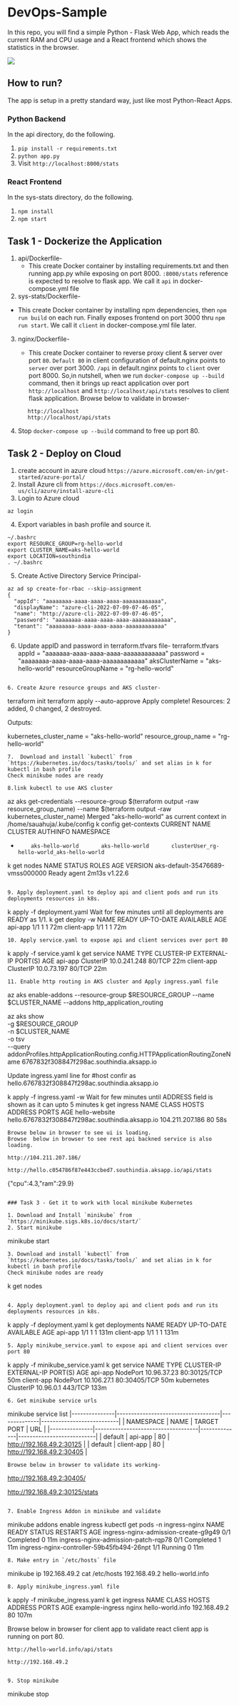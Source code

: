 # DevOps-Sample

In this repo, you will find a simple Python - Flask Web App, which reads the current RAM and CPU usage and a React frontend which shows the statistics in the browser.

![](./img/readme.jpg)

## How to run?

The app is setup in a pretty standard way, just like most Python-React Apps.

### Python Backend
In the api directory, do the following. 
1. `pip install -r requirements.txt`
2. `python app.py`
3. Visit `http://localhost:8000/stats`


### React Frontend
In the sys-stats directory, do the following.
1. `npm install`
2. `npm start`

## Task 1 - Dockerize the Application

1. api/Dockerfile-
   - This create Docker container by installing requirements.txt and then running app.py while exposing on port 8000. `:8000/stats` reference is expected to resolve to flask app. We call it `api` in docker-compose.yml file
2. sys-stats/Dockerfile-
  - This create Docker container by installing npm dependencies, then `npm run build` on each run. Finally exposes frontend 
    on port 3000 thru `npm run start`. We call it `client` in docker-compose.yml file later.
3. nginx/Dockerfile-
   - This create Docker container to reverse proxy client & server over port `80`. `Default 80` in client configuration of default.nginx points to `server` over port 3000. `/api` in default.nginx points to `client` over port 8000.
   So,in nutshell, when we run `docker-compose up --build` command, then it brings up react application over port `http://localhost` and `http://localhost/api/stats` resolves to client flask application. Browse below to validate in browser-
   ```
      http://localhost
      http://localhost/api/stats
   ```

4. Stop `docker-compose up --build` command to free up port 80.

## Task 2 - Deploy on Cloud

1. create account in azure cloud `https://azure.microsoft.com/en-in/get-started/azure-portal/`
2. Install Azure cli from `https://docs.microsoft.com/en-us/cli/azure/install-azure-cli`
3. Login to Azure cloud
```
az login
```
4. Export variables in bash profile and source it.
```
~/.bashrc
export RESOURCE_GROUP=rg-hello-world
export CLUSTER_NAME=aks-hello-world
export LOCATION=southindia
. ~/.bashrc
```

5. Create Active Directory Service Principal-
```
az ad sp create-for-rbac --skip-assignment
{
  "appId": "aaaaaaaa-aaaa-aaaa-aaaa-aaaaaaaaaaaa",
  "displayName": "azure-cli-2022-07-09-07-46-05",
  "name": "http://azure-cli-2022-07-09-07-46-05",
  "password": "aaaaaaaa-aaaa-aaaa-aaaa-aaaaaaaaaaaa",
  "tenant": "aaaaaaaa-aaaa-aaaa-aaaa-aaaaaaaaaaaa"
}
```

6. Update appID and password in terraform.tfvars file-
terraform.tfvars
appId    = "aaaaaaa-aaaa-aaaa-aaaa-aaaaaaaaaaaa"
password = "aaaaaaaa-aaaa-aaaa-aaaa-aaaaaaaaaaaa"
aksClusterName = "aks-hello-world"
resourceGroupName = "rg-hello-world"
```

6. Create Azure resource groups and AKS cluster- 
```
terraform init
terraform apply --auto-approve
Apply complete! Resources: 2 added, 0 changed, 2 destroyed.

Outputs:

kubernetes_cluster_name = "aks-hello-world"
resource_group_name = "rg-hello-world"

```
7.  Download and install `kubectl` from `https://kubernetes.io/docs/tasks/tools/` and set alias in k for kubectl in bash profile
Check minikube nodes are ready  

8.link kubectl to use AKS cluster
```
az aks get-credentials --resource-group $(terraform output -raw resource_group_name) --name $(terraform output -raw kubernetes_cluster_name)
Merged "aks-hello-world" as current context in /home/sauahuja/.kube/config
k config get-contexts
CURRENT   NAME                  CLUSTER               AUTHINFO                                             NAMESPACE
*         aks-hello-world       aks-hello-world       clusterUser_rg-hello-world_aks-hello-world           
k get nodes
NAME                              STATUS   ROLES   AGE     VERSION
aks-default-35476689-vmss000000   Ready    agent   2m13s   v1.22.6
```

9. Apply deployment.yaml to deploy api and client pods and run its deployments resources in k8s.
```
k apply -f deployment.yaml
Wait for few minutes until all deployments are READY as 1/1.
k get deploy -w
NAME              READY   UP-TO-DATE   AVAILABLE   AGE
api-app           1/1     1            1           72m
client-app        1/1     1            1           72m
```
10. Apply service.yaml to expose api and client services over port 80

```
k apply -f service.yaml
k get service
NAME         TYPE        CLUSTER-IP     EXTERNAL-IP   PORT(S)   AGE
api-app      ClusterIP   10.0.241.248   <none>        80/TCP    22m
client-app   ClusterIP   10.0.73.197    <none>        80/TCP    22m
```
11. Enable http routing in AKS cluster and Apply ingress.yaml file

```
az aks enable-addons --resource-group $RESOURCE_GROUP --name $CLUSTER_NAME --addons http_application_routing

az aks show \
  -g $RESOURCE_GROUP \
  -n $CLUSTER_NAME \
  -o tsv \
  --query addonProfiles.httpApplicationRouting.config.HTTPApplicationRoutingZoneName
 6767832f308847f298ac.southindia.aksapp.io 

Update ingress.yaml line for #host confir as hello.6767832f308847f298ac.southindia.aksapp.io

k apply -f ingress.yaml -w
Wait for few minutes until ADDRESS field is shown as it can upto 5 minutes
k get ingress
NAME            CLASS    HOSTS                                             ADDRESS           PORTS   AGE
hello-website   <none>   hello.6767832f308847f298ac.southindia.aksapp.io   104.211.207.186   80      58s
```
Browse below in browser to see ui is loading.
Browse  below in browser to see rest api backned service is also loading. 

http://104.211.207.186/

http://hello.c054786f87e443ccbed7.southindia.aksapp.io/api/stats  

```
{"cpu":4.3,"ram":29.9}
```

### Task 3 - Get it to work with local minikube Kubernetes

1. Download and Install `minikube` from `https://minikube.sigs.k8s.io/docs/start/`  
2. Start minikube
```
minikube start
```
3. Download and install `kubectl` from `https://kubernetes.io/docs/tasks/tools/` and set alias in k for kubectl in bash profile
Check minikube nodes are ready  

```
k get nodes
```

4. Apply deployment.yaml to deploy api and client pods and run its deployments resources in k8s.
```
k apply -f deployment.yaml
k get deployments
NAME         READY   UP-TO-DATE   AVAILABLE   AGE
api-app      1/1     1            1           131m
client-app   1/1     1            1           131m
```
5. Apply minikube_service.yaml to expose api and client services over port 80

```
k apply -f minikube_service.yaml
k get service
NAME         TYPE        CLUSTER-IP    EXTERNAL-IP   PORT(S)        AGE
api-app      NodePort    10.96.37.23   <none>        80:30125/TCP   50m
client-app   NodePort    10.106.27.1   <none>        80:30405/TCP   50m
kubernetes   ClusterIP   10.96.0.1     <none>        443/TCP        133m
```
6. Get minikube service urls
```
minikube service list
|---------------|------------------------------------|--------------|---------------------------|
|   NAMESPACE   |                NAME                | TARGET PORT  |            URL            |
|---------------|------------------------------------|--------------|---------------------------|
| default       | api-app                            |           80 | http://192.168.49.2:30125 |
| default       | client-app                         |           80 | http://192.168.49.2:30405 |
```
Browse below in browser to validate its working-
```
http://192.168.49.2:30405/  

http://192.168.49.2:30125/stats
```

7. Enable Ingress Addon in minikube and validate

```
minikube addons enable ingress
kubectl get pods -n ingress-nginx
NAME                                        READY   STATUS      RESTARTS    AGE
ingress-nginx-admission-create-g9g49        0/1     Completed   0          11m
ingress-nginx-admission-patch-rqp78         0/1     Completed   1          11m
ingress-nginx-controller-59b45fb494-26npt   1/1     Running     0          11m
```
8. Make entry in `/etc/hosts` file
```
minikube ip
192.168.49.2
cat /etc/hosts
192.168.49.2    hello-world.info
```
8. Apply minikube_ingress.yaml file

```
k apply -f minikube_ingress.yaml
k get ingress
NAME              CLASS   HOSTS              ADDRESS        PORTS   AGE
example-ingress   nginx   hello-world.info   192.168.49.2   80      107m

Browse below in browser for client app to validate react client app is running on port 80.
```
http://hello-world.info/api/stats  

http://192.168.49.2


9. Stop minikube
```
minikube stop
```